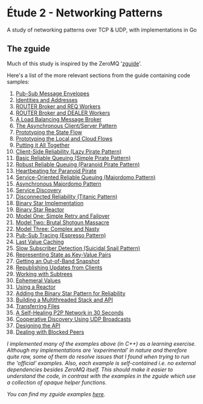 # Étude 2 - Networking Patterns
A study of networking patterns over TCP & UDP, with implementations in Go

## The zguide

Much of this study is inspired by the ZeroMQ '[zguide](http://zguide.zeromq.org/page:all)'.

Here's a list of the more relevant sections from the guide containing code samples:

1. [Pub-Sub Message Envelopes](http://zguide.zeromq.org/page:all#Pub-Sub-Message-Envelopes)
1. [Identities and Addresses](http://zguide.zeromq.org/page:all#Identities-and-Addresses)
1. [ROUTER Broker and REQ Workers](http://zguide.zeromq.org/page:all#ROUTER-Broker-and-REQ-Workers)
1. [ROUTER Broker and DEALER Workers](http://zguide.zeromq.org/page:all#ROUTER-Broker-and-DEALER-Workers)
1. [A Load Balancing Message Broker](http://zguide.zeromq.org/page:all#A-Load-Balancing-Message-Broker)
1. [The Asynchronous Client/Server Pattern](http://zguide.zeromq.org/page:all#The-Asynchronous-Client-Server-Pattern)
1. [Prototyping the State Flow](http://zguide.zeromq.org/page:all#Prototyping-the-State-Flow)
1. [Prototyping the Local and Cloud Flows](http://zguide.zeromq.org/page:all#Prototyping-the-Local-and-Cloud-Flows)
1. [Putting it All Together](http://zguide.zeromq.org/page:all#Putting-it-All-Together)
1. [Client-Side Reliability (Lazy Pirate Pattern)](http://zguide.zeromq.org/page:all#Client-Side-Reliability-Lazy-Pirate-Pattern)
1. [Basic Reliable Queuing (Simple Pirate Pattern)](http://zguide.zeromq.org/page:all#Basic-Reliable-Queuing-Simple-Pirate-Pattern)
1. [Robust Reliable Queuing (Paranoid Pirate Pattern)](http://zguide.zeromq.org/page:all#Robust-Reliable-Queuing-Paranoid-Pirate-Pattern)
1. [Heartbeating for Paranoid Pirate](http://zguide.zeromq.org/page:all#Heartbeating-for-Paranoid-Pirate)
1. [Service-Oriented Reliable Queuing (Majordomo Pattern)](http://zguide.zeromq.org/page:all#Service-Oriented-Reliable-Queuing-Majordomo-Pattern)
1. [Asynchronous Majordomo Pattern](http://zguide.zeromq.org/page:all#Asynchronous-Majordomo-Pattern)
1. [Service Discovery](http://zguide.zeromq.org/page:all#Service-Discovery)
1. [Disconnected Reliability (Titanic Pattern)](http://zguide.zeromq.org/page:all#Disconnected-Reliability-Titanic-Pattern)
1. [Binary Star Implementation](http://zguide.zeromq.org/page:all#Binary-Star-Implementation)
1. [Binary Star Reactor](http://zguide.zeromq.org/page:all#Binary-Star-Reactor)
1. [Model One: Simple Retry and Failover](http://zguide.zeromq.org/page:all#Model-One-Simple-Retry-and-Failover)
1. [Model Two: Brutal Shotgun Massacre](http://zguide.zeromq.org/page:all#Model-Two-Brutal-Shotgun-Massacre)
1. [Model Three: Complex and Nasty](http://zguide.zeromq.org/page:all#Model-Three-Complex-and-Nasty)
1. [Pub-Sub Tracing (Espresso Pattern)](http://zguide.zeromq.org/page:all#Pub-Sub-Tracing-Espresso-Pattern)
1. [Last Value Caching](http://zguide.zeromq.org/page:all#Last-Value-Caching)
1. [Slow Subscriber Detection (Suicidal Snail Pattern)](http://zguide.zeromq.org/page:all#Slow-Subscriber-Detection-Suicidal-Snail-Pattern)
1. [Representing State as Key-Value Pairs](http://zguide.zeromq.org/page:all#Representing-State-as-Key-Value-Pairs)
1. [Getting an Out-of-Band Snapshot](http://zguide.zeromq.org/page:all#Getting-an-Out-of-Band-Snapshot)
1. [Republishing Updates from Clients](http://zguide.zeromq.org/page:all#Republishing-Updates-from-Clients)
1. [Working with Subtrees](http://zguide.zeromq.org/page:all#Working-with-Subtrees)
1. [Ephemeral Values](http://zguide.zeromq.org/page:all#Ephemeral-Values)
1. [Using a Reactor](http://zguide.zeromq.org/page:all#Using-a-Reactor)
1. [Adding the Binary Star Pattern for Reliability](http://zguide.zeromq.org/page:all#Adding-the-Binary-Star-Pattern-for-Reliability)
1. [Building a Multithreaded Stack and API](http://zguide.zeromq.org/page:all#Building-a-Multithreaded-Stack-and-API)
1. [Transferring Files](http://zguide.zeromq.org/page:all#Transferring-Files)
1. [A Self-Healing P2P Network in 30 Seconds](http://zguide.zeromq.org/page:all#A-Self-Healing-P-P-Network-in-Seconds)
1. [Cooperative Discovery Using UDP Broadcasts](http://zguide.zeromq.org/page:all#Cooperative-Discovery-Using-UDP-Broadcasts)
1. [Designing the API](http://zguide.zeromq.org/page:all#Designing-the-API)
1. [Dealing with Blocked Peers](http://zguide.zeromq.org/page:all#Dealing-with-Blocked-Peers)

*I implemented many of the examples above (in C++) as a learning exercise. Although my implementations are 'experimental' in nature and therefore quite *raw*, some of them do resolve issues that I found when trying to run the 'official' examples. Also, each example is self-contained i.e. no external dependencies besides ZeroMQ itself. This should make it easier to understand the code, in contrast with the examples in the zguide which use a collection of opaque helper functions.*

*You can find my zguide examples [here](https://github.com/richardmillen/zguide-examples).*

